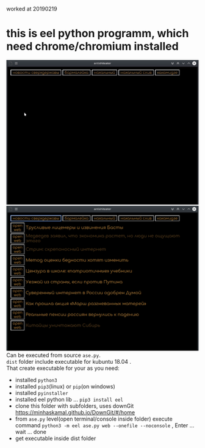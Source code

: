 worked at 20190219  
# this is eel python programm, which need chrome/chromium installed  
![screenshot](screenshot.gif)  
![screenshot](screenshot.png)  
Can be executed from source `ase.py`.  
`dist` folder include executable for kubuntu 18.04 .  
That create executable for your as you need:
 - installed `python3`
 - installed `pip3`(linux) or `pip`(on windows)
 - installed `pyinstaller`
 - installed eel python lib ... `pip3 install eel`
 - clone this folder with subfolders, uses downGit https://minhaskamal.github.io/DownGit/#/home  
 - from `ase.py` level(open terminal/console inside folder) execute command `python3 -m eel ase.py web --onefile --noconsole`  , Enter ... wait ... done  
 - get executable inside dist folder
